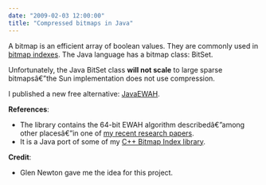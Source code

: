 ```yaml
---
date: "2009-02-03 12:00:00"
title: "Compressed bitmaps in Java"
---
```




A bitmap is an efficient array of boolean values. They are commonly used in [bitmap indexes](https://en.wikipedia.org/wiki/Bitmap_index). The Java language has a bitmap class: BitSet.

Unfortunately, the Java BitSet class __will not scale__ to large sparse bitmapsâ€”the Sun implementation does not use compression.

I published a new free alternative: [JavaEWAH](https://code.google.com/p/javaewah/).

__References__:

- The library contains the 64-bit EWAH algorithm describedâ€”among other placesâ€”in one of [my recent research papers](http://arxiv.org/abs/0901.3751).
- It is a Java port of some of my [C++ Bitmap Index library](https://github.com/lemire/ewahboolarray).


__Credit__:

- Glen Newton gave me the idea for this project.


